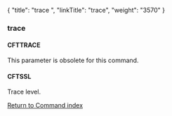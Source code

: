 {
    "title": "trace ",
    "linkTitle": "trace",
    "weight": "3570"
}<span id="trace"></span>

### trace

#### CFTTRACE

This parameter is obsolete for this command.

#### CFTSSL

Trace level.

[Return to Command index](../../)
